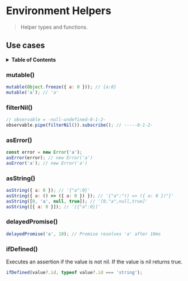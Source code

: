 # Environment Helpers

> Helper types and functions.

## Use cases

<details>
  <summary><strong>Table of Contents</strong></summary>
  <ol>
    <li><a href="#mutable">mutable()</a></li>
    <li><a href="#filternil">filterNil()</a></li>
    <li><a href="#aserror">asError()</a></li>
    <li><a href="#asstring">asString()</a></li>
    <li><a href="#delayedpromise">delayedPromise()</a></li>
    <li><a href="#ifdefined">ifDefined()</a></li>
  </ol>
</details>

### mutable()

```js
mutable(Object.freeze({ a: 0 })); // {a:0}
mutable('a'); // 'a'
```

### filterNil()

```js
// observable = -null-undefined-0-1-2-
observable.pipe(filterNil()).subscribe(); // -----0-1-2-
```

### asError()

```js
const error = new Error('a');
asError(error); // new Error('a')
asError('a'); // new Error('a')
```

### asString()

```js
asString({ a: 0 }); // '{"a":0}'
asString({ a: () => ({ a: 0 }) }); // '{"a":"() => ({ a: 0 })"}'
asString([0, 'a', null, true]); // '[0,"a",null,true]'
asString([{ a: 0 }]); // '[{"a":0}]'
```

### delayedPromise()

```js
delayedPromise('a', 10); // Promise resolves 'a' after 10ms
```

### ifDefined()

Executes an assertion if the value is not nil. If the value is nil returns true.

```js
ifDefined(value?.id, typeof value?.id === 'string');
```
